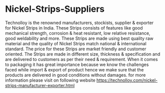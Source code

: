 # Nickel-Strips-Suppliers
Technolloy is the renowned manufacturers, stockists, supplier &amp; exporter for Nickel Strips in India. These Strips consists of features like good mechanical strength, corrosion &amp; heat resistant, low relative resistance, good weldability and more. These Strips are made using best quality raw material and the quality of Nickel Strips match national & international standard. The price for these Strips are market friendly and customer oriented. The Strips are made in different size, thickness & specification and are delivered to customers as per their need & requirement. When it comes to packaging it has great importance because we know the challenges faced while import & export of product hence we make sure that the products are delivered in good conditions without damages. for more information please visit on following website https://technolloy.com/nickel-strips-manufacturer-exporter.html
